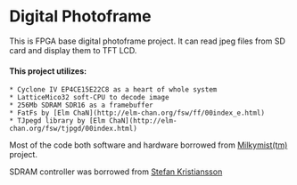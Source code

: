 # Digital Photoframe

This is FPGA base digital photoframe project. It can read jpeg files from SD card and display them to TFT LCD.

#### This project utilizes:
	* Cyclone IV EP4CE15E22C8 as a heart of whole system
	* LatticeMico32 soft-CPU to decode image
	* 256Mb SDRAM SDR16 as a framebuffer
	* FatFs by [Elm ChaN](http://elm-chan.org/fsw/ff/00index_e.html)
	* TJpegd library by [Elm ChaN](http://elm-chan.org/fsw/tjpgd/00index.html)
	
Most of the code both software and hardware borrowed from [Milkymist(tm)](https://github.com/m-labs/milkymist) project.

SDRAM controller was borrowed from [Stefan Kristiansson](https://github.com/skristiansson/wb_sdram_ctrl)
